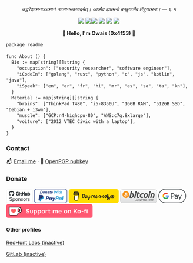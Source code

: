 <p align="center">
  <i>
    उद्धरेदात्मनाऽऽत्मानं नात्मानमवसादयेत्। आत्मैव ह्यात्मनो बन्धुरात्मैव रिपुरात्मनः। — ६.५
  </i>
</p>

<p align="center">
  <img src="https://media.tenor.com/8PlnT9rtCScAAAAi/mew-pokemon.gif" width="65"/> <img src="https://i.pinimg.com/originals/e9/38/d1/e938d18fc07a3ffd16b4864ef2f1308f.gif" width="45"/><img src="https://66.media.tumblr.com/tumblr_ma4fsg8aDZ1rfjowdo1_500.gif" width="50"/> <img src="https://media.tenor.com/0GRl16naN8YAAAAj/pokemon-nintendo.gif" width="55"/> <img src="https://pa1.aminoapps.com/6191/1d2177e5d746c7c38a2d99ae1f25deb373874d86_00.gif" width="60"/> <img src="https://38.media.tumblr.com/94e9f3d457a2916b99fd0cecc0793039/tumblr_n9e0clg7821s3bc1no1_500.gif" width="50"/>
</p>

<p align="center">
  <b size="1">
    🚀 Hello, I'm Owais (0x4f53) 🚀
  </b>
</p>

```golang
package readme

func About () {
  Bio := map[string][]string {
    "occupation": ["security researcher", "software engineer"],
    "iCodeIn": ["golang", "rust", "python", "c", "js", "kotlin", "java"],
    "iSpeak": ["en", "ar", "fr", "hi", "mr", "es", "sa", "ta", "kn"],
  }
  Material := map[string][]string {
    "brains": ["ThinkPad T480", "i5-8350U", "16GB RAM", "512GB SSD", "Debian + i3wm"],
    "muscle": ["GCP:n4-highcpu-80", "AWS:c7g.8xlarge"],
    "voiture": ["2012 VTEC Civic with a laptop"],
  }
}
```

### Contact
📬 [Email me](mailto:owais@0x4f.in)
 ⋅ 
🔏 <a href="https://keys.openpgp.org/vks/v1/by-fingerprint/5B4877332829B7F48ABEC1CBCA2D14E0F9F73BA8">OpenPGP pubkey</a>

### Donate
<a href="https://github.com/sponsors/0x4f53/"><img src="donation_badges/sponsors.png" alt="GitHub Sponsors" width="72"/></a>
<a href="https://www.paypal.me/0x4f"><img src="donation_badges/paypal.png" alt="PayPal" width="90"/></a>
<a href="https://buymeacoffee.com/0x4f"><img src="donation_badges/bmac.png" alt="Buy Me A Coffee" 
 width="136"/></a>
<a href=bitcoin.md><img src="donation_badges/bitcoin.png" alt="Bitcoin address" width="100"/></a>
<a href="https://raw.githubusercontent.com/0x4f53/0x4f53.github.io/master/assets/upi_code.png"><img src="donation_badges/gpay.png" alt="GPay" width="75"/></a>
<a href="https://ko-fi.com/o_0x4f"><img src="donation_badges/kofi.png" alt="Ko-Fi"  width="235"/></a>

#### Other profiles
[RedHunt Labs (inactive)](https://github.com/owais-redhunt)

[GitLab (inactive)](https://gitlab.com/ThomasCat)


